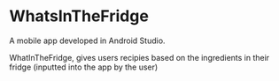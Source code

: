 # WhatsInTheFridge

A mobile app developed in Android Studio.

WhatInTheFridge, gives users recipies based on the ingredients in their fridge (inputted into the app by the user)
